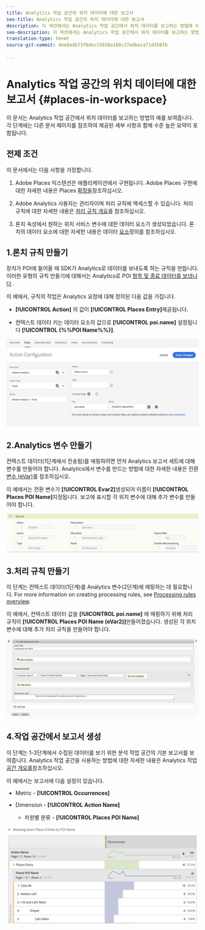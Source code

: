 ```yaml
---
title: Analytics 작업 공간의 위치 데이터에 대한 보고서
seo-title: Analytics 작업 공간의 위치 데이터에 대한 보고서
description: 이 섹션에서는 Analytics 작업 공간에서 위치 데이터를 보고하는 방법에 대한 정보를 제공합니다.
seo-description: 이 섹션에서는 Analytics 작업 공간에서 위치 데이터를 보고하는 방법에 대한 정보를 제공합니다.
translation-type: tm+mt
source-git-commit: 4ee8adb73f6dec15030a160c27edbeca71d3507b

---
```



# Analytics 작업 공간의 위치 데이터에 대한 보고서 {#places-in-workspace}

이 문서는 Analytics 작업 공간에서 위치 데이터를 보고하는 방법의 예를 보여줍니다. 각 단계에는 다른 문서 페이지를 참조하여 제공된 세부 사항과 함께 수준 높은 요약이 포함됩니다.

## 전제 조건

이 문서에서는 다음 사항을 가정합니다.

1. Adobe Places 익스텐션은 애플리케이션에서 구현됩니다. Adobe Places 구현에 대한 자세한 내용은 Places [확장을](/help/places-ext-aep-sdks/places-extension/places-extension.md)참조하십시오.

1. Adobe Analytics 사용자는 관리자이며 처리 규칙에 액세스할 수 있습니다. 처리 규칙에 대한 자세한 내용은 [처리 규칙 개요](https://docs.adobe.com/content/help/en/analytics/admin/admin-tools/processing-rules/processing-rules.html)를 참조하십시오.

1. 론치 속성에서 원하는 위치 서비스 변수에 대한 데이터 요소가 생성되었습니다. 론치의 데이터 요소에 대한 자세한 내용은 데이터 [요소](/help/use-places-launch-workflow/define-data-elements.md)정의를 참조하십시오.


## 1.론치 규칙 만들기

장치가 POI에 들어올 때 SDK가 Analytics로 데이터를 보내도록 하는 규칙을 만듭니다. 이러한 유형의 규칙 만들기에 대해서는 Analytics로 POI [항목 및 종료 데이터를 보냅니다](/help/use-places-with-other-solutions/places-adobe-analytics/use-places-adobe-analytics.md) .

이 예에서, 규칙의 작업은 Analytics 요청에 대해 정의된 다음 값을 가집니다.

* **[!UICONTROL Action]** 의 값이 **[!UICONTROL Places Entry]**&#x200B;제공됩니다.

* 컨텍스트 데이터 키는 데이터 요소의 값으로 **[!UICONTROL poi.name]** 설정됩니다 **[!UICONTROL {%%POI Name%%}]**.

!["작업 설정"](/help/assets/pt-setAction.png)

## 2.Analytics 변수 만들기

컨텍스트 데이터(1단계에서 전송됨)를 매핑하려면 먼저 Analytics 보고서 세트에 대해 변수를 만들어야 합니다. Analytics에서 변수를 만드는 방법에 대한 자세한 내용은 전환 [변수 \(eVar\)](https://docs.adobe.com/content/help/en/analytics/implementation/analytics-basics/ref-conversion-variables-evar.html)를 참조하십시오.

이 예에서는 전환 변수가 **[!UICONTROL Evar2]**&#x200B;생성되어 이름이 **[!UICONTROL Places POI Name]**&#x200B;지정됩니다. 보고에 표시할 각 위치 변수에 대해 추가 변수를 만들어야 합니다.

!["분석 변수 만들기"](/help/assets/aa-evar.png)

## 3.처리 규칙 만들기

이 단계는 컨텍스트 데이터(1단계)를 Analytics 변수(2단계)에 매핑하는 데 필요합니다. For more information on creating processing rules, see [Processing rules overview](https://docs.adobe.com/content/help/en/analytics/admin/admin-tools/processing-rules/processing-rules.html).

이 예에서, 컨텍스트 데이터 값을 **[!UICONTROL poi.name]** 에 매핑하기 위해 처리 규칙이 **[!UICONTROL Places POI Name \(eVar2\)]**&#x200B;만들어졌습니다. 생성된 각 위치 변수에 대해 추가 처리 규칙을 만들어야 합니다.

!["처리 규칙 만들기"](/help/assets/aa-processing-rule.png)

## 4.작업 공간에서 보고서 생성

이 단계는 1-3단계에서 수집된 데이터를 보기 위한 분석 작업 공간의 기본 보고서를 보여줍니다. Analytics 작업 공간을 사용하는 방법에 대한 자세한 내용은 Analytics 작업 [공간 개요를](https://docs.adobe.com/content/help/en/analytics/analyze/analysis-workspace/analysis-workspace-features.html)참조하십시오.

이 예에서는 보고서에 다음 설정이 있습니다.

* Metric - **[!UICONTROL Occurrences]**

* Dimension - **[!UICONTROL Action Name]**

   * 차원별 분류 - **[!UICONTROL Places POI Name]**

!["작업 공간에서 보고서 만들기"](/help/assets/aa-workspace.png)
